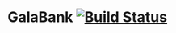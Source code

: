 # GalaBank [![Build Status](https://travis-ci.org/galasam/GalaBank.svg?branch=develop)](https://travis-ci.org/galasam/GalaBank)

